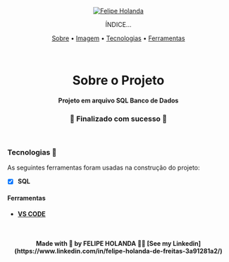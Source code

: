 <p align="center">
   <a href="https://www.linkedin.com/in/felipe-holanda-de-freitas-3a91281a2/">
      <img alt="Felipe Holanda" src="https://img.shields.io/badge/-Felipe Holanda-blue?style=flat&logo=Linkedin&logoColor=bluee" />
   </a>
</p>

<p align="center">ÍNDICE...</p>
<p align="center"><a href="#sobre">Sobre</a> • 
<a href="#Imagem">Imagem</a> • 
<a href="#Tecnologias">Tecnologias</a> • 
<a href="#Ferramentas">Ferramentas</a></p>

<br>

<h1 align="center">Sobre o Projeto</h1>

<h4 align="center">Projeto em arquivo SQL Banco de Dados</h4>
<h3 align="center">🚧 Finalizado com sucesso 🚧</h3>

<br>

  ### Tecnologias 🚀

  As seguintes ferramentas foram usadas na construção do projeto:

  - [x] **SQL**

  #### Ferramentas

  - [**VS CODE**](https://code.visualstudio.com/)


<br>

  <h4 align="center">Made with 💜 by FELIPE HOLANDA 👋🏻 [See my Linkedin](https://www.linkedin.com/in/felipe-holanda-de-freitas-3a91281a2/)</h4>


